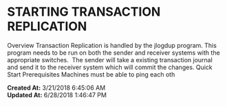 # STARTING TRANSACTION REPLICATION

Overview Transaction Replication is handled by the jlogdup program. This program needs to be run on both the sender and receiver systems with the appropriate switches.  The sender will take a existing transaction journal and send it to the receiver system which will commit the changes. Quick Start Prerequisites Machines must be able to ping each oth  

**Created At:** 3/21/2018 6:45:06 AM  
**Updated At:** 6/28/2018 1:46:47 PM  

